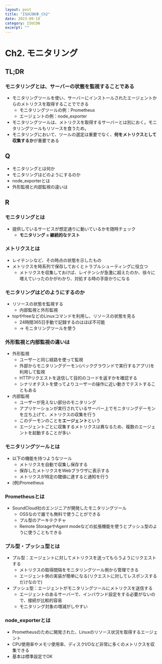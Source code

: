 ```yaml
---
layout: post
title: "ISUCON本_Ch2"
date: 2023-09-18
category: ISUCON
excerpt: ""
---
```

# Ch2. モニタリング

## TL;DR
### モニタリングとは、サーバーの状態を監視することである
- モニタリングツールを使い、サーバーにインストールされたエージェントからのメトリクスを取得することでできる
  - モニタリングツールの例：Prometheus
  - エージェントの例：node_exporter
- モニタリングツールは、メトリクスを取得するサーバーとは別におく。モニタリングツールもリソースを食うため。
- モニタリングにおいて、ツールの選定は重要でなく、**何をメトリクスとして収集するか**が重要である

## Q
- モニタリングとは何か
- モニタリングはどのようにするのか
- node_exporterとは
- 外形監視と内部監視の違いは


## R
### モニタリングとは
- 提供しているサービスが想定通りに動いているかを随時チェック
  - **モニタリング = 継続的なテスト**

### メトリクスとは
- レイテンシなど、その時点の状態を示したもの
- メトリクスを時系列で保存しておくとトラブルシューティングに役立つ
  - メトリクスを収集しておけば、レイテンシが急激に超えたのか、徐々に増えていったのかがわかり、対処する時の手掛かりになる

### モニタリングはどのようにするのか
- リソースの状態を監視する
  - 内部監視と外形監視
- topやfreeなどのLinuxコマンドを利用し、リソースの状態を見る
  - 24時間365日手動で記録するのはほぼ不可能
  - -> モニタリングツールを使う

### 外形監視と内部監視の違いは
- 外形監視
  - ユーザーと同じ経路を使って監視
  - 外部からモニタリングデーモン(バックグラウンドで実行するアプリ)を利用して監視
  - HTTPリクエストを送信して目的のコードを返すかを確認する
  - シナリオテストを使ってよりユーザーの操作に近い動きでテストすることもある
- 内部監視
  - ユーザーが見えない部分のモニタリング
  - アプリケーションが実行されているサーバー上でモニタリングデーモンを立ち上げて、メトリクスの収集を行う
  - このデーモンのことを**エージェント**という
  - エージェントごとに収集するメトリクスは異なるため、複数のエージェントを起動することが多い


### モニタリングツールとは
- 以下の機能を持つようなツール
  - メトリクスを自動で収集し保存する
  - 保存したメトリクスをWebブラウザに表示する
  - メトリクスが特定の閾値に達すると通知を行う
- (例)Prometheus

### Prometheusとは
- SoundCloud社のエンジニアが開発したモニタリングツール
  - OSSなので誰でも無料で使うことができる
  - プル型のアーキテクチャ
  - Remote StorageやAgent modeなどの拡張機能を使うとプッシュ型のように使うこともできる

### プル型・プッシュ型とは
- プル型：エージェントに対してメトリクスを送ってもらうようにリクエストする
  - メトリクスの取得間隔をモニタリングツール側から管理できる
  - エージェント側の実装が簡単になる(リクエストに対してレスポンスするだけなので)
- プッシュ型：エージェントがモニタリングツールにメトリクスを送信する
  - エージェントのあるサーバーで、インバウンド設定をする必要がないので、接続が比較的容易
  - モニタリング対象の増減がしやすい

### node_exporterとは
- Prometheusのために開発された、Linuxのリソース状況を取得するエージェント
- CPU使用率やメモリ使用率、ディスクI/Oなど非常に多くのメトリクスを収集できる
- 基本は標準設定でOK
